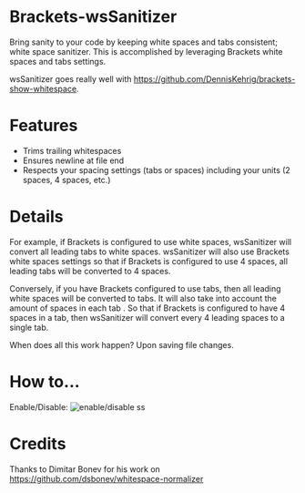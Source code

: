 Brackets-wsSanitizer
========
Bring sanity to your code by keeping white spaces and tabs consistent; white space sanitizer. This is accomplished by leveraging Brackets white spaces and tabs settings.

wsSanitizer goes really well with https://github.com/DennisKehrig/brackets-show-whitespace.

Features
=======
* Trims trailing whitespaces
* Ensures newline at file end
* Respects your spacing settings (tabs or spaces) including your units (2 spaces, 4 spaces, etc.)

Details
=======
For example, if Brackets is configured to use white spaces, wsSanitizer will convert all leading tabs to white spaces. wsSanitizer will also use Brackets white spaces settings so that if Brackets is configured to use 4 spaces, all leading tabs will be converted to 4 spaces.

Conversely, if you have Brackets configured to use tabs, then all leading white spaces will be converted to tabs. It will also take into account the amount of spaces in each tab . So that if Brackets is configured to have 4 spaces in a tab, then wsSanitizer will convert every 4 leading spaces to a single tab.

When does all this work happen? Upon saving file changes.

How to...
=======

Enable/Disable:
![enable/disable ss](https://raw.githubusercontent.com/MiguelCastillo/Brackets-wsSanitizer/master/screenshot.png)

Credits
=======

Thanks to Dimitar Bonev for his work on https://github.com/dsbonev/whitespace-normalizer

